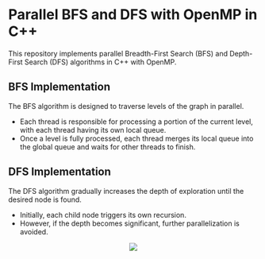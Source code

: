 # Parallel BFS and DFS with OpenMP in C++

This repository implements parallel Breadth-First Search (BFS) and Depth-First Search (DFS) algorithms in C++ with OpenMP.

## BFS Implementation

The BFS algorithm is designed to traverse levels of the graph in parallel. 
* Each thread is responsible for processing a portion of the current level, with each thread having its own local queue.
* Once a level is fully processed, each thread merges its local queue into the global queue and waits for other threads to finish.

## DFS Implementation

The DFS algorithm gradually increases the depth of exploration until the desired node is found. 
* Initially, each child node triggers its own recursion.
* However, if the depth becomes significant, further parallelization is avoided.

<p align="center">
  <img src="https://ltdfoto.ru/images/2024/04/29/BFS-and-DFS-Algorithms.png">
</p>


